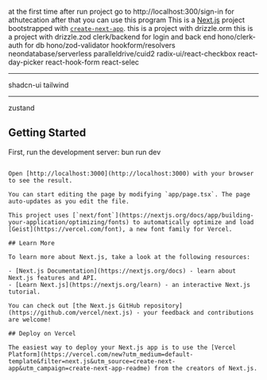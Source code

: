 at the first time after run project go to http://localhost:300/sign-in for athutecation
after that you can use this program
This is a [Next.js](https://nextjs.org) project bootstrapped with [`create-next-app`](https://nextjs.org/docs/app/api-reference/cli/create-next-app).
this is a project with drizzle.orm
this is a project with drizzle.zod
clerk/backend for login and back end
hono/clerk-auth for db
hono/zod-validator
hookform/resolvers
neondatabase/serverless
paralleldrive/cuid2
radix-ui/react-checkbox
react-day-picker
react-hook-form
react-selec
**********
shadcn-ui
tailwind
********
zustand
## Getting Started

First, run the development server:
bun run  dev
```

Open [http://localhost:3000](http://localhost:3000) with your browser to see the result.

You can start editing the page by modifying `app/page.tsx`. The page auto-updates as you edit the file.

This project uses [`next/font`](https://nextjs.org/docs/app/building-your-application/optimizing/fonts) to automatically optimize and load [Geist](https://vercel.com/font), a new font family for Vercel.

## Learn More

To learn more about Next.js, take a look at the following resources:

- [Next.js Documentation](https://nextjs.org/docs) - learn about Next.js features and API.
- [Learn Next.js](https://nextjs.org/learn) - an interactive Next.js tutorial.

You can check out [the Next.js GitHub repository](https://github.com/vercel/next.js) - your feedback and contributions are welcome!

## Deploy on Vercel

The easiest way to deploy your Next.js app is to use the [Vercel Platform](https://vercel.com/new?utm_medium=default-template&filter=next.js&utm_source=create-next-app&utm_campaign=create-next-app-readme) from the creators of Next.js.

